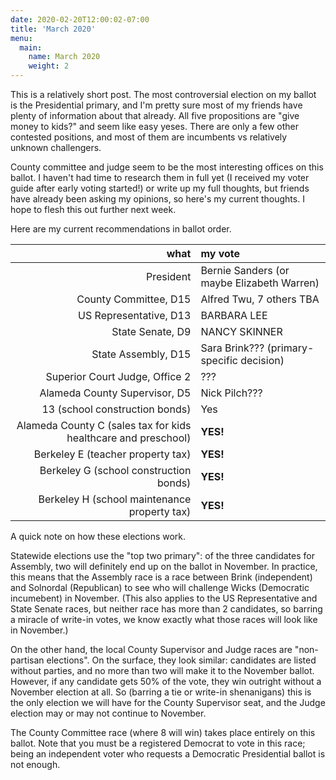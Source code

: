 ```yaml
---
date: 2020-02-20T12:00:02-07:00
title: 'March 2020'
menu:
  main:
    name: March 2020
    weight: 2
---
```


This is a relatively short post. The most controversial election on my ballot is the Presidential primary, and I'm pretty sure most of my friends have plenty of information about that already. All five propositions are "give money to kids?" and seem like easy yeses. There are only a few other contested positions, and most of them are incumbents vs relatively unknown challengers.

County committee and judge seem to be the most interesting offices on this ballot. I haven't had time to research them in full yet (I received my voter guide after early voting started!) or write up my full thoughts, but friends have already been asking my opinions, so here's my current thoughts. I hope to flesh this out further next week.

Here are my current recommendations in ballot order.

<!--more-->

what|my vote
--:|:-----
President | Bernie Sanders (or maybe Elizabeth Warren)
County Committee, D15 | Alfred Twu, 7 others TBA
US Representative, D13 | BARBARA LEE
State Senate, D9 | NANCY SKINNER
State Assembly, D15 | Sara Brink??? (primary-specific decision)
Superior Court Judge, Office 2 | ???
Alameda County Supervisor, D5 | Nick Pilch???
13 (school construction bonds) | Yes
Alameda County C (sales tax for kids healthcare and preschool) | **YES!**
Berkeley E (teacher property tax) | **YES!**
Berkeley G (school construction bonds) | **YES!**
Berkeley H (school maintenance property tax) | **YES!**

A quick note on how these elections work.

Statewide elections use the "top two primary": of the three candidates for Assembly, two will definitely end up on the ballot in November. In practice, this means that the Assembly race is a race between Brink (independent) and Solnordal (Republican) to see who will challenge Wicks (Democratic incumebent) in November. (This also applies to the US Representative and State Senate races, but neither race has more than 2 candidates, so barring a miracle of write-in votes, we know exactly what those races will look like in November.)

On the other hand, the local County Supervisor and Judge races are "non-partisan elections". On the surface, they look similar: candidates are listed without parties, and no more than two will make it to the November ballot. However, if any candidate gets 50% of the vote, they win outright without a November election at all. So (barring a tie or write-in shenanigans) this is the only election we will have for the County Supervisor seat, and the Judge election may or may not continue to November.

The County Committee race (where 8 will win) takes place entirely on this ballot. Note that you must be a registered Democrat to vote in this race; being an independent voter who requests a Democratic Presidential ballot is not enough.
